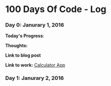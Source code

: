 # 100 Days Of Code - Log

### Day 0: Janurary 1, 2016

**Today's Progress**: 

**Thoughts:** 

**Link to blog post**

**Link to work:** [Calculator App](http://www.example.com)

### Day 1: Janurary 2, 2016
